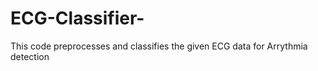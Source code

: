 # ECG-Classifier-

This code preprocesses and classifies the given ECG data for Arrythmia detection
